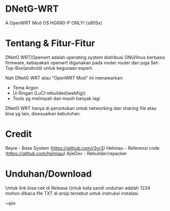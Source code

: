 # DNetG-WRT
A OpenWRT Mod OS
HG680-P ONLY! (s905x)

# Tentang & Fitur-Fitur
DNetG WRT/Openwrt adalah operating system distribusi GNU/linux berbasis firmware, kebayakan openwrt digunakan pada router router dan juga Set-Top-Box(android) untuk kegunaan expert.

Nah DNetG WRT atau "OpenWRT Mod" ini menawarkan:

- Tema Argon
- Ui Ringan (LuCI rebuilded(webfig))
- Tools yg melimpah dan masih banyak lagi

DNetG WRT hanya di peruntukan untuk networking dan sharing file atau bisa yg lain, disesuaikan kebutuhan.


# Credit

Reyre - Base System (https://github.com/r3yr3)
Helmiau - Referensi code (https://github.com/helmiau)
AjieDev - Rebuilder/repacker


# Unduhan/Download

Untuk link bisa cek di Release
Untuk kata sandi unduhan adalah 1234
mohon dibaca file TXT di arsip tersebut untuk instruksi instalasi.


~ajie
